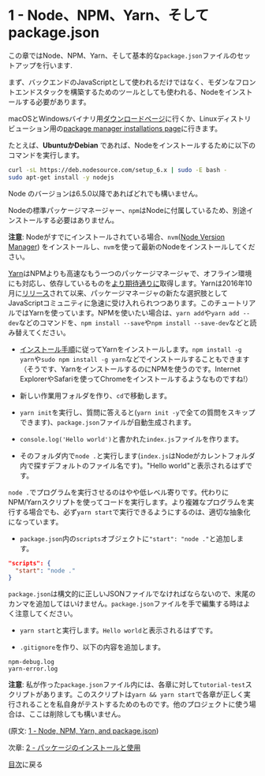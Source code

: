# 1 - Node、NPM、Yarn、そしてpackage.json

この章ではNode、NPM、Yarn、そして基本的な`package.json`ファイルのセットアップを行います.

まず、バックエンドのJavaScriptとして使われるだけではなく、モダンなフロントエンドスタックを構築するためのツールとしても使われる、Nodeをインストールする必要があります。

macOSとWindowsバイナリ用[ダウンロードページ](https://nodejs.org/en/download/current/)に行くか、Linuxディストリビューション用の[package manager installations page](https://nodejs.org/en/download/package-manager/)に行きます。

たとえば、**UbuntuかDebian** であれば、Nodeをインストールするために以下のコマンドを実行します。

```bash
curl -sL https://deb.nodesource.com/setup_6.x | sudo -E bash -
sudo apt-get install -y nodejs
```

Node のバージョンは6.5.0以降であればどれでも構いません。

Nodeの標準パッケージマネージャー、`npm`はNodeに付属しているため、別途インストールする必要はありません。

**注意**: Nodeがすでにインストールされている場合、`nvm`([Node Version Manager](https://github.com/creationix/nvm)) をインストールし、`nvm`を使って最新のNodeをインストールしてください。

[Yarn](https://yarnpkg.com/)はNPMよりも高速なもう一つのパッケージマネージャで、オフライン環境にも対応し、依存しているものを[より期待通りに](https://yarnpkg.com/en/docs/yarn-lock)取得します。Yarnは2016年10月に[リリース](https://code.facebook.com/posts/1840075619545360)されて以来、パッケージマネージャの新たな選択肢としてJavaScriptコミュニティに急速に受け入れられつつあります。このチュートリアルではYarnを使っています。NPMを使いたい場合は、`yarn add`や`yarn add --dev`などのコマンドを、`npm install --save`や`npm install --save-dev`などと読み替えてください。

- [インストール手順](https://yarnpkg.com/en/docs/install)に従ってYarnをインストールします。`npm install -g yarn`や`sudo npm install -g yarn`などでインストールすることもできます（そうです、YarnをインストールするのにNPMを使うのです。Internet ExplorerやSafariを使ってChromeをインストールするようなものですね!）

- 新しい作業用フォルダを作り、`cd`で移動します。
- `yarn init`を実行し、質問に答えると(`yarn init -y`で全ての質問をスキップできます)、`package.json`ファイルが自動生成されます。
- `console.log('Hello world')`と書かれた`index.js`ファイルを作ります。
- そのフォルダ内で`node .`と実行します(`index.js`はNodeがカレントフォルダ内で探すデフォルトのファイル名です)。"Hello world"と表示されるはずです。

`node .`でプログラムを実行させるのはやや低レベル寄りです。代わりにNPM/Yarnスクリプトを使ってコードを実行します。より複雑なプログラムを実行する場合でも、必ず`yarn start`で実行できるようにするのは、適切な抽象化になっています。

- `package.json`内の`scripts`オブジェクトに`"start": "node ."`と追加します。

```json
"scripts": {
  "start": "node ."
}
```

`package.json`は構文的に正しいJSONファイルでなければならないので、末尾のカンマを追加してはいけません。`package.json`ファイルを手で編集する時はよく注意してください。

- `yarn start`と実行します。`Hello world`と表示されるはずです。

- `.gitignore`を作り、以下の内容を追加します。

```gitignore
npm-debug.log
yarn-error.log
```

**注意**: 私が作った`package.json`ファイル内には、各章に対して`tutorial-test`スクリプトがあります。このスクリプトは`yarn && yarn start`で各章が正しく実行されることを私自身がテストするためのものです。他のプロジェクトに使う場合は、ここは削除しても構いません。

(原文: [1 - Node, NPM, Yarn, and package.json](https://github.com/verekia/js-stack-from-scratch/tree/master/tutorial/1-node-npm-yarn-package-json))

次章: [2 - パッケージのインストールと使用](/tutorial/2-packages)

[目次](https://github.com/verekia/js-stack-from-scratch#table-of-contents)に戻る
